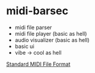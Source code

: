 # midi-barsec

- midi file parser
- midi file player (basic as hell)
- audio visualizer (basic as hell)
- basic ui
- vibe -> cool as hell

[Standard MIDI File Format](https://www.music.mcgill.ca/~ich/classes/mumt306/StandardMIDIfileformat.html)
